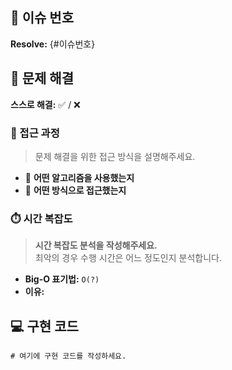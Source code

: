 ## 🚀 이슈 번호

**Resolve:** {#이슈번호}

## 🧩 문제 해결

**스스로 해결:** ✅ / ❌

### 🔎 접근 과정

> 문제 해결을 위한 접근 방식을 설명해주세요.

- 🔹 **어떤 알고리즘을 사용했는지**
- 🔹 **어떤 방식으로 접근했는지**

### ⏱️ 시간 복잡도

> **시간 복잡도 분석을 작성해주세요.**  
> 최악의 경우 수행 시간은 어느 정도인지 분석합니다.

- **Big-O 표기법:** `O(?)`
- **이유:**

## 💻 구현 코드

```
# 여기에 구현 코드를 작성하세요.

```